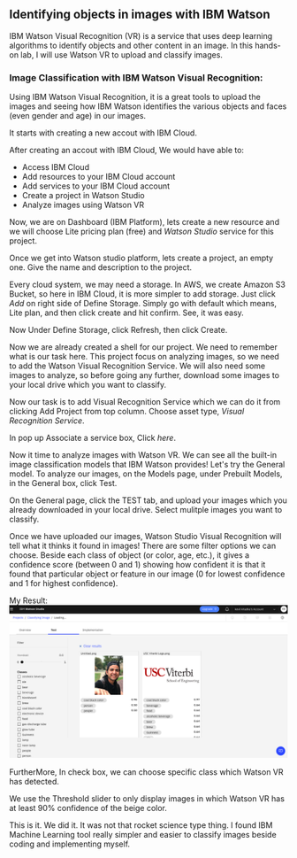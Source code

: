 ## Identifying objects in images with IBM Watson
IBM Watson Visual Recognition (VR) is a service that uses deep learning algorithms to identify objects and other content in an image. In this hands-on lab, I will use Watson VR to upload and classify images. 

### Image Classification with IBM Watson Visual Recognition:

Using IBM Watson Visual Recognition, it is a great tools to upload the images and seeing how IBM Watson identifies the various objects and faces (even gender and age) in our images.

It starts with creating a new accout with IBM Cloud. 

After creating an accout with IBM Cloud, We would have able to:
- Access IBM Cloud
- Add resources to your IBM Cloud account
- Add services to your IBM Cloud account
- Create a project in Watson Studio
- Analyze images using Watson VR

Now, we are on Dashboard (IBM Platform), lets create a new resource and we will choose Lite pricing plan (free) and *Watson Studio* service for this project.

Once we get into Watson studio platform, lets create a project, an empty one. Give the name and description to the project. 

Every cloud system, we may need a storage. In AWS, we create Amazon S3 Bucket, so here in IBM Cloud, it is more simpler to add storage.
Just click *Add* on right side of Define Storage. Simply go with default which means, Lite plan, and then click create and hit confirm. See, it was easy. 

Now Under Define Storage, click Refresh, then click Create.

Now we are already created a shell for our project. We need to remember what is our task here.
This project focus on analyzing images, so we need to add the Watson Visual Recognition Service. We will also need some images to analyze, so before going any further, download some images to your local drive which you want to classify. 

Now our task is to add Visual Recognition Service which we can do it from clicking Add Project from top column. Choose asset type, *Visual Recognition Service*.

In pop up Associate a service box, Click *here*. 

Now it time to analyze images with Watson VR. We can see all the built-in image classification models that IBM Watson provides! Let's try the General model. To analyze our images, on the Models page, under Prebuilt Models, in the General box, click Test.

On the General page, click the TEST tab, and upload your images which you already downloaded in your local drive. Select mulitple images you want to classify. 

Once we have uploaded our images, Watson Studio Visual Recognition will tell what it thinks it found in images! There are some filter options we can choose. Beside each class of object (or color, age, etc.), it gives a confidence score (between 0 and 1) showing how confident it is that it found that particular object or feature in our image (0 for lowest confidence and 1 for highest confidence).

My Result:    
![WatsonVR](WatsonVR.png)   

FurtherMore, In check box, we can choose specific class which Watson VR has detected.

We use the Threshold slider to only display images in which Watson VR has at least 90% confidence of the beige color. 

This is it. We did it. It was not that rocket science type thing. I found IBM Machine Learning tool really simpler and easier to classify images beside coding and implementing myself.